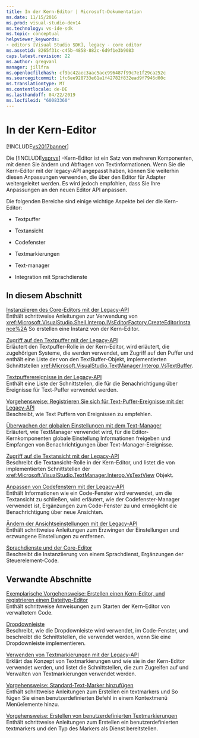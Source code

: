 ```yaml
---
title: In der Kern-Editor | Microsoft-Dokumentation
ms.date: 11/15/2016
ms.prod: visual-studio-dev14
ms.technology: vs-ide-sdk
ms.topic: conceptual
helpviewer_keywords:
- editors [Visual Studio SDK], legacy - core editor
ms.assetid: 8265f31c-c45b-4858-882c-6d9f1e3b9083
caps.latest.revision: 22
ms.author: gregvanl
manager: jillfra
ms.openlocfilehash: cf9bc42aec3aac5acc996487f99c7e1f29ca252c
ms.sourcegitcommit: 1fc6ee928733e61a1f42782f832ead9f7946d00c
ms.translationtype: MT
ms.contentlocale: de-DE
ms.lasthandoff: 04/22/2019
ms.locfileid: "60083360"
---
```

# <a name="inside-the-core-editor"></a>In der Kern-Editor
[!INCLUDE[vs2017banner](../includes/vs2017banner.md)]

Die [!INCLUDE[vsprvs](../includes/vsprvs-md.md)] -Kern-Editor ist ein Satz von mehreren Komponenten, mit denen Sie ändern und Abfragen von Textinformationen. Wenn Sie die Kern-Editor mit der legacy-API angepasst haben, können Sie weiterhin diesen Anpassungen verwenden, die über den Editor für Adapter weitergeleitet werden. Es wird jedoch empfohlen, dass Sie Ihre Anpassungen an den neuen Editor API anpassen.  
  
 Die folgenden Bereiche sind einige wichtige Aspekte bei der die Kern-Editor:  
  
- Textpuffer  
  
- Textansicht  
  
- Codefenster  
  
- Textmarkierungen  
  
- Text-manager  
  
- Integration mit Sprachdienste  
  
## <a name="in-this-section"></a>In diesem Abschnitt  
 [Instanziieren des Core-Editors mit der Legacy-API](../extensibility/instantiating-the-core-editor-by-using-the-legacy-api.md)  
 Enthält schrittweise Anleitungen zur Verwendung von <xref:Microsoft.VisualStudio.Shell.Interop.IVsEditorFactory.CreateEditorInstance%2A> So erstellen eine Instanz von der Kern-Editor.  
  
 [Zugriff auf den Textpuffer mit der Legacy-API](../extensibility/accessing-the-text-buffer-by-using-the-legacy-api.md)  
 Erläutert den Textpuffer-Rolle in der Kern-Editor, wird erläutert, die zugehörigen Systeme, die werden verwendet, um Zugriff auf den Puffer und enthält eine Liste der von den TextBuffer-Objekt, implementierten Schnittstellen <xref:Microsoft.VisualStudio.TextManager.Interop.VsTextBuffer>.  
  
 [Textpufferereignisse in der Legacy-API](../extensibility/text-buffer-events-in-the-legacy-api.md)  
 Enthält eine Liste der Schnittstellen, die für die Benachrichtigung über Ereignisse für Text-Puffer verwendet werden.  
  
 [Vorgehensweise: Registrieren Sie sich für Text-Puffer-Ereignisse mit der Legacy-API](../extensibility/how-to-register-for-text-buffer-events-with-the-legacy-api.md)  
 Beschreibt, wie Text Puffern von Ereignissen zu empfehlen.  
  
 [Überwachen der globalen Einstellungen mit dem Text-Manager](../extensibility/using-the-text-manager-to-monitor-global-settings.md)  
 Erläutert, wie TextManager verwendet wird, für die Editor-Kernkomponenten globale Einstellung Informationen freigeben und Empfangen von Benachrichtigungen über Text-Manager-Ereignisse.  
  
 [Zugriff auf die Textansicht mit der Legacy-API](../extensibility/accessing-thetext-view-by-using-the-legacy-api.md)  
 Beschreibt die Textansicht-Rolle in der Kern-Editor, und listet die von implementierten Schnittstellen der <xref:Microsoft.VisualStudio.TextManager.Interop.VsTextView> Objekt.  
  
 [Anpassen von Codefenstern mit der Legacy-API](../extensibility/customizing-code-windows-by-using-the-legacy-api.md)  
 Enthält Informationen wie ein Code-Fenster wird verwendet, um die Textansicht zu schließen, wird erläutert, wie der Codefenster-Manager verwendet ist, Ergänzungen zum Code-Fenster zu und ermöglicht die Benachrichtigung über neue Ansichten.  
  
 [Ändern der Ansichtseinstellungen mit der Legacy-API](../extensibility/changing-view-settings-by-using-the-legacy-api.md)  
 Enthält schrittweise Anleitungen zum Erzwingen der Einstellungen und erzwungene Einstellungen zu entfernen.  
  
 [Sprachdienste und der Core-Editor](../extensibility/language-services-and-the-core-editor.md)  
 Beschreibt die Instanziierung von einem Sprachdienst, Ergänzungen der Steuerelement-Code.  
  
## <a name="related-sections"></a>Verwandte Abschnitte  
 [Exemplarische Vorgehensweise: Erstellen einen Kern-Editor, und registrieren einen Dateityp-Editor](../extensibility/walkthrough-creating-a-core-editor-and-registering-an-editor-file-type.md)  
 Enthält schrittweise Anweisungen zum Starten der Kern-Editor von verwaltetem Code.  
  
 [Dropdownleiste](../extensibility/drop-down-bar.md)  
 Beschreibt, wie die Dropdownleiste wird verwendet, im Code-Fenster, und beschreibt die Schnittstellen, die verwendet werden, wenn Sie eine Dropdownleiste implementieren.  
  
 [Verwenden von Textmarkierungen mit der Legacy-API](../extensibility/using-text-markers-with-the-legacy-api.md)  
 Erklärt das Konzept von Textmarkierungen und wie sie in der Kern-Editor verwendet werden, und listet die Schnittstellen, die zum Zugreifen auf und Verwalten von Textmarkierungen verwendet werden.  
  
 [Vorgehensweise: Standard-Text-Marker hinzufügen](../extensibility/how-to-add-standard-text-markers.md)  
 Enthält schrittweise Anleitungen zum Erstellen ein textmarkers und So fügen Sie einen benutzerdefinierten Befehl in einem Kontextmenü Menüelemente hinzu.  
  
 [Vorgehensweise: Erstellen von benutzerdefinierten Textmarkierungen](../extensibility/how-to-create-custom-text-markers.md)  
 Enthält schrittweise Anleitungen zum Erstellen ein benutzerdefinierten textmarkers und den Typ des Markers als Dienst bereitstellen.
